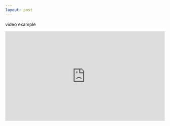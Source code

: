 ```yaml
---
layout: post
---
```


video example
<div style="padding:56.25% 0 0 0;position:relative;"><iframe src="https://player.vimeo.com/video/1070952255?badge=0&amp;autopause=0&amp;player_id=0&amp;app_id=58479" frameborder="0" allow="autoplay; fullscreen; picture-in-picture; clipboard-write; encrypted-media" style="position:absolute;top:0;left:0;width:100%;height:100%;" title="CYOA_blackhole"></iframe></div><script src="https://player.vimeo.com/api/player.js"></script>
